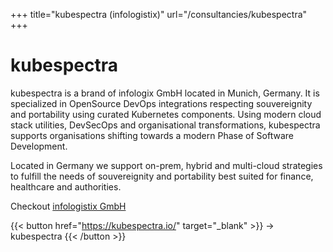 +++
title="kubespectra (infologistix)"
url="/consultancies/kubespectra"
+++

# kubespectra

kubespectra is a brand of infologix GmbH located in Munich, Germany. It is specialized in OpenSource DevOps integrations respecting souvereignity and portability using curated Kubernetes components. Using modern cloud stack utilities, DevSecOps and organisational transformations, kubespectra supports organisations shifting towards a modern Phase of Software Development.

Located in Germany we support on-prem, hybrid and multi-cloud strategies to fulfill the needs of souvereignity and portability best suited for finance, healthcare and authorities.

Checkout [infologistix GmbH](https://infologistix.de)

{{< button href="https://kubespectra.io/" target="_blank" >}}
-> kubespectra
{{< /button >}}

